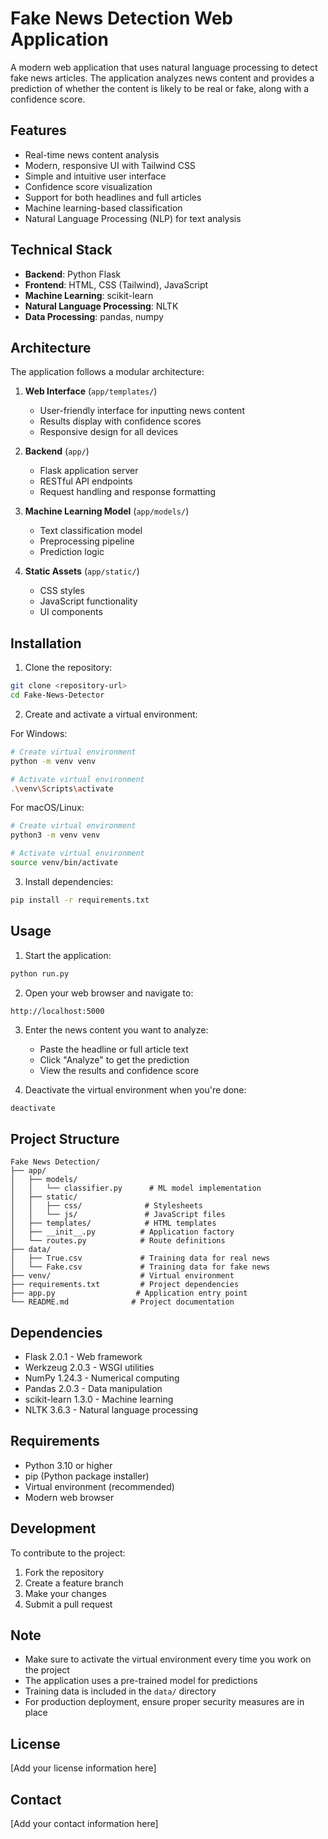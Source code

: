 # Fake News Detection Web Application

A modern web application that uses natural language processing to detect fake news articles. The application analyzes news content and provides a prediction of whether the content is likely to be real or fake, along with a confidence score.

## Features

- Real-time news content analysis
- Modern, responsive UI with Tailwind CSS
- Simple and intuitive user interface
- Confidence score visualization
- Support for both headlines and full articles
- Machine learning-based classification
- Natural Language Processing (NLP) for text analysis

## Technical Stack

- **Backend**: Python Flask
- **Frontend**: HTML, CSS (Tailwind), JavaScript
- **Machine Learning**: scikit-learn
- **Natural Language Processing**: NLTK
- **Data Processing**: pandas, numpy

## Architecture

The application follows a modular architecture:

1. **Web Interface** (`app/templates/`)
   - User-friendly interface for inputting news content
   - Results display with confidence scores
   - Responsive design for all devices

2. **Backend** (`app/`)
   - Flask application server
   - RESTful API endpoints
   - Request handling and response formatting

3. **Machine Learning Model** (`app/models/`)
   - Text classification model
   - Preprocessing pipeline
   - Prediction logic

4. **Static Assets** (`app/static/`)
   - CSS styles
   - JavaScript functionality
   - UI components

## Installation

1. Clone the repository:
```bash
git clone <repository-url>
cd Fake-News-Detector
```

2. Create and activate a virtual environment:

For Windows:
```bash
# Create virtual environment
python -m venv venv

# Activate virtual environment
.\venv\Scripts\activate
```

For macOS/Linux:
```bash
# Create virtual environment
python3 -m venv venv

# Activate virtual environment
source venv/bin/activate
```

3. Install dependencies:
```bash
pip install -r requirements.txt
```

## Usage

1. Start the application:
```bash
python run.py
```

2. Open your web browser and navigate to:
```
http://localhost:5000
```

3. Enter the news content you want to analyze:
   - Paste the headline or full article text
   - Click "Analyze" to get the prediction
   - View the results and confidence score

4. Deactivate the virtual environment when you're done:
```bash
deactivate
```

## Project Structure

```
Fake News Detection/
├── app/
│   ├── models/
│   │   └── classifier.py      # ML model implementation
│   ├── static/
│   │   ├── css/              # Stylesheets
│   │   └── js/               # JavaScript files
│   ├── templates/            # HTML templates
│   ├── __init__.py          # Application factory
│   └── routes.py            # Route definitions
├── data/
│   ├── True.csv             # Training data for real news
│   └── Fake.csv             # Training data for fake news
├── venv/                    # Virtual environment
├── requirements.txt         # Project dependencies
├── app.py                  # Application entry point
└── README.md              # Project documentation
```

## Dependencies

- Flask 2.0.1 - Web framework
- Werkzeug 2.0.3 - WSGI utilities
- NumPy 1.24.3 - Numerical computing
- Pandas 2.0.3 - Data manipulation
- scikit-learn 1.3.0 - Machine learning
- NLTK 3.6.3 - Natural language processing

## Requirements

- Python 3.10 or higher
- pip (Python package installer)
- Virtual environment (recommended)
- Modern web browser

## Development

To contribute to the project:

1. Fork the repository
2. Create a feature branch
3. Make your changes
4. Submit a pull request

## Note

- Make sure to activate the virtual environment every time you work on the project
- The application uses a pre-trained model for predictions
- Training data is included in the `data/` directory
- For production deployment, ensure proper security measures are in place

## License

[Add your license information here]

## Contact

[Add your contact information here]

